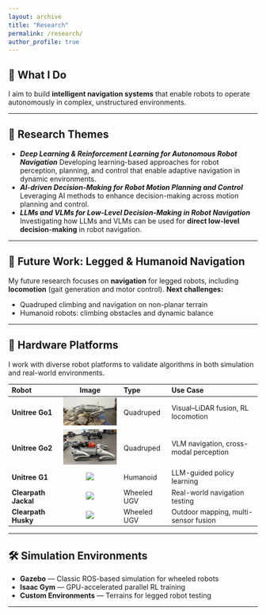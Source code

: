 ```yaml
---
layout: archive
title: "Research"
permalink: /research/
author_profile: true
---
```


## 🌟 What I Do

I aim to build **intelligent navigation systems** that enable robots to operate autonomously in complex, unstructured environments.

---

## 🔬 Research Themes
* ***Deep Learning & Reinforcement Learning for Autonomous Robot Navigation***
Developing learning-based approaches for robot perception, planning, and control that enable adaptive navigation in dynamic environments.
* ***AI-driven Decision-Making for Robot Motion Planning and Control***
Leveraging AI methods to enhance decision-making across motion planning and control.
* ***LLMs and VLMs for Low-Level Decision-Making in Robot Navigation***
Investigating how LLMs and VLMs can be used for **direct low-level decision-making** in robot navigation.

---

## 🚀 Future Work: Legged & Humanoid Navigation
My future research focuses on **navigation** for legged robots, including **locomotion** (gait generation and motor control).
**Next challenges:**
- Quadruped climbing and navigation on non-planar terrain
- Humanoid robots: climbing obstacles and dynamic balance

---

## 🤖 Hardware Platforms

I work with diverse robot platforms to validate algorithms in both simulation and real-world environments.

| Robot | Image | Type | Use Case |
|:------|:------:|:------|:----------|
| **Unitree Go1** | <img src="/images/go1.png" width="180"/> | Quadruped | Visual–LiDAR fusion, RL locomotion |
| **Unitree Go2** | <img src="/images/go2.png" width="180"/> | Quadruped | VLM navigation, cross-modal perception |
| **Unitree G1** | <img src="/images/robots/g1.jpg" width="180"/> | Humanoid | LLM-guided policy learning |
| **Clearpath Jackal** | <img src="/images/robots/jackal.jpg" width="180"/> | Wheeled UGV | Real-world navigation testing |
| **Clearpath Husky** | <img src="/images/robots/husky.jpg" width="180"/> | Wheeled UGV | Outdoor mapping, multi-sensor fusion |


---

## 🛠️ Simulation Environments

- **Gazebo** — Classic ROS-based simulation for wheeled robots
- **Isaac Gym** — GPU-accelerated parallel RL training
- **Custom Environments** — Terrains for legged robot testing

---

